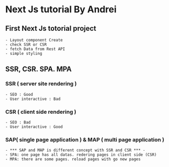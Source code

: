 # Next Js tutorial By Andrei

## First Next Js totorial project
    - Layout component Create
    - check SSR or CSR
    - fetch Data from Rest API
    - simple styling

## SSR, CSR. SPA. MPA

### SSR ( server site rendering )
    - SEO : Good
    - User interactive : Bad
### CSR ( client side rendering )
    - SEO : Bad
    - User interactive : Good
### SAP( single page application ) & MAP ( multi page application )
    - *** SAP and MAP is different concept with SSR and CSR *** -
    - SPA: one page has all datas. redering pages in client side (CSR)
    - MPA: there are some pages. reload pages with go new pages